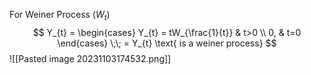 For Weiner Process $(W_{t})$
$$
Y_{t} = \begin{cases}
Y_{t} = tW_{\frac{1}{t}} & t>0  \\
0, & t=0
\end{cases} \;\; = Y_{t} \text{ is a weiner process}
$$
![[Pasted image 20231103174532.png]]
